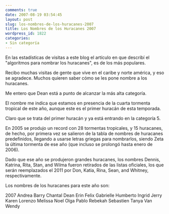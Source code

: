 ```yaml
---
comments: true
date: 2007-08-19 03:54:45
layout: post
slug: los-nombres-de-los-huracanes-2007
title: Los Nombres de los Huracanes 2007
wordpress_id: 1822
categories:
- Sin categoría
---
```


En las estadísticas de visitas a este blog el artículo en que describí el "algoritmos para nombrar los huracanes", es de los más populares.

Recibo muchas visitas de gente que vive en el caribe y norte américa, y eso se agradece. Muchos quieren saber cómo se les pone nombre a los huracanes.

Me entero que Dean está a punto de alcanzar la más alta categoría.

El nombre me indica que estamos en presencia de la cuarta tormenta tropical de este año, aunque este es el primer huracán de esta temporada.

Claro que se trata del primer huracán y ya está entrando en la categoría 5.

En 2005 se produjo un record con 28 tormentas tropicales, y 15 huracanes, de hecho, por primera vez se salieron de la tabla de nombres de huracanes predefinidos, llegando a usarse letras griegas para nombrarlos, siendo Zeta la última tormenta de ese año (que incluso se prolongó hasta enero de 2006).

Dado que ese año se produjeron grandes huracanes, los nombres Dennis, Katrina, Rita, Stan, and Wilma fueron retirados de las listas oficiales, los que serán reemplazados el 2011 por Don, Katia, Rina, Sean, and Whitney, respectivamente.

Los nombres de los huracanes para este año son:

2007
Andrea
Barry
Chantal
Dean
Erin
Felix
Gabrielle
Humberto
Ingrid
Jerry
Karen
Lorenzo
Melissa
Noel
Olga
Pablo
Rebekah
Sebastien
Tanya
Van
Wendy
